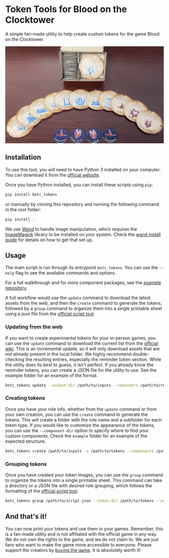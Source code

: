 # Token Tools for Blood on the Clocktower
A simple fan-made utility to help create custom tokens for the game Blood on the Clocktower.

![An example of tokens made by this utility](https://raw.githubusercontent.com/Tsubashi/botc_tokens-Examples/stable/example.jpg)

## Installation
To use this tool, you will need to have Python 3 installed on your computer. You can download it from the [official website](https://www.python.org/downloads/).

Once you have Python installed, you can install these scripts using `pip`:
```bash
pip install botc_tokens
```
or manually by cloning this repository and running the following command in the root folder:
```bash
pip install .
```

We use [Wand](https://docs.wand-py.org/en/0.6.13/) to handle image manipulation, which requires the 
[ImageMagick](https://imagemagick.org/index.php) library to be installed on your system. Check the 
[wand install guide](https://docs.wand-py.org/en/0.6.13/guide/install.html) for details on how to get
that set up.

## Usage
The main script is run through its entrypoint `botc_tokens`. You can use the `--help` flag to see the available 
commands and options.

For a full walkthrough and for more component packages, see the 
[example repository](https://github.com/Tsubashi/botc_tokens-Examples).

A full workflow would use the `update` command to download the latest assets from the web, and then the `create` 
command to generate the tokens, followed by a `group` command to organize them into a single printable sheet using a 
json file from the [official script tool](https://script.bloodontheclocktower.com/).

### Updating from the web
If you want to create experimental tokens for your in-person games, you can use the `update` command to download the
current list from the [official wiki](https://wiki.bloodontheclocktower.com/). This is an incremental update, so it 
will only download assets that are not already present in the local folder. We highly recommend double-checking the
resulting entries, especially the reminder token section. While the utility does its best to guess, it isn't perfect.
If you already know the reminder tokens, you can create a JSON file for the utility to use. See the example folder for
an example of the format.
```bash
botc_tokens update --output-dir /path/to/inputs --reminders /path/to/reminders.json
```

### Creating tokens
Once you have your role info, whether from the `update` command or from your own creation, you can use the `create`
command to generate the tokens. This will create a folder with the role name and a subfolder for each token type. If you
would like to customize the appearance of the tokens, you can use the `--component-dir` option to specify where to
find your custom components. Check the `example` folder for an example of the expected structure.
```bash
botc_tokens create /path/to/inputs -o /path/to/tokens --components /path/to/components
```

### Grouping tokens
Once you have created your token images, you can use the `group` command to organize the tokens into a single 
printable sheet. This command can take a directory or a JSON file with desired role grouping, which follows the
formatting of the [official script tool](https://script.bloodontheclocktower.com/).

```bash
botc_tokens group /path/to/script.json --token-dir /path/to/tokens --output-dir /path/to/printables
```

## And that's it!
You can now print your tokens and use them in your games. Remember, this is a fan-made utility and is not
affiliated with the official game in any way. We do not own the rights to the game, and we do not claim to. We are just
fans who want to make the game more accessible to everyone. Please support the creators by 
[buying the game](https://bloodontheclocktower.com/buy). It is absolutely worth it!
